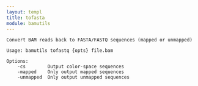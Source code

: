```yaml
---
layout: templ
title: tofasta
module: bamutils
---
```

    
    Convert BAM reads back to FASTA/FASTQ sequences (mapped or unmapped)
    
    Usage: bamutils tofastq {opts} file.bam
    
    Options:
        -cs        Output color-space sequences
        -mapped    Only output mapped sequences
        -unmapped  Only output unmapped sequences
    
    
